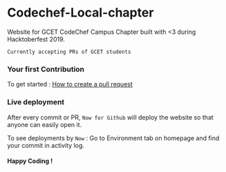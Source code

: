 # Codechef-Local-chapter

Website for GCET CodeChef Campus Chapter built with <3 during Hacktoberfest 2019.

`Currently accepting PRs of GCET students`


### Your first Contribution
To get started : [How to create a pull request](https://www.digitalocean.com/community/tutorials/how-to-create-a-pull-request-on-github)


### Live deployment
After every commit or PR, `Now for Github` will deploy the website so that anyone can easily open it.

To see deployments by `Now` : Go to Environment tab on homepage and find your commit in activity log.


#### Happy Coding !
